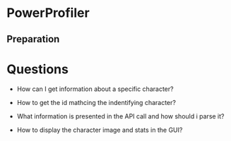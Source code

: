 # PowerProfiler

## Preparation

# Questions

* How can I get information about a specific character?

* How to get the id mathcing the indentifying character?

* What information is presented in the API call and how should i parse it?

* How to display the character image and stats in the GUI?